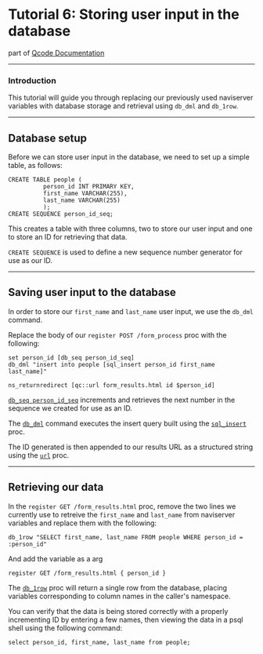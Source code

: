 Tutorial 6: Storing user input in the database
========
part of [Qcode Documentation](index.md)

-----

### Introduction

This tutorial will guide you through replacing our previously used naviserver variables with database storage and retrieval using `db_dml` and `db_1row`.

-----
## Database setup

Before we can store user input in the database, we need to set up a simple table, as follows:

```
CREATE TABLE people (
          person_id INT PRIMARY KEY,
          first_name VARCHAR(255),
          last_name VARCHAR(255)
          );
CREATE SEQUENCE person_id_seq;
```

This creates a table with three columns, two to store our user input and one to store an ID for retrieving that data. 

`CREATE SEQUENCE` is used to define a new sequence number generator for use as our ID.

-----
## Saving user input to the database

In order to store our `first_name` and `last_name` user input, we use the `db_dml` command.

Replace the body of our `register POST /form_process` proc with the following:

```
set person_id [db_seq person_id_seq]
db_dml "insert into people [sql_insert person_id first_name last_name]"

ns_returnredirect [qc::url form_results.html id $person_id]
```

[`db_seq person_id_seq`](procs/db_seq.md) increments and retrieves the next number in the sequence we created for use as an ID.

The [`db_dml`](procs/db_dml.md) command executes the insert query built using the [`sql_insert`](procs/sql_insert.md) proc.

The ID generated is then appended to our results URL as a structured string using the [`url`](procs/url.md) proc.

-----
## Retrieving our data

In the `register GET /form_results.html` proc, remove the two lines we currently use to retreive the `first_name` and `last_name` from naviserver variables and replace them with the following:

```
db_1row "SELECT first_name, last_name FROM people WHERE person_id = :person_id"
```
And add the variable as a arg
```
register GET /form_results.html { person_id }
```

The [`db_1row`](procs/db_1row.md) proc will return a single row from the database, placing variables corresponding to column names in the caller's namespace.

You can verify that the data is being stored correctly with a properly incrementing ID by entering a few names, then viewing the data in a psql shell using the following command:

```psql
select person_id, first_name, last_name from people;
```
